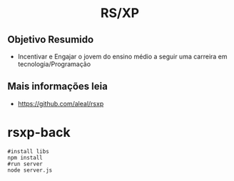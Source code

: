 <h1 align="center">RS/XP</h1>

## Objetivo Resumido

 * Incentivar e Engajar o jovem do ensino médio a seguir uma carreira em tecnologia/Programação

## Mais informações leia

 * https://github.com/aleal/rsxp


# rsxp-back
```shell 
#install libs
npm install
#run server
node server.js
```
